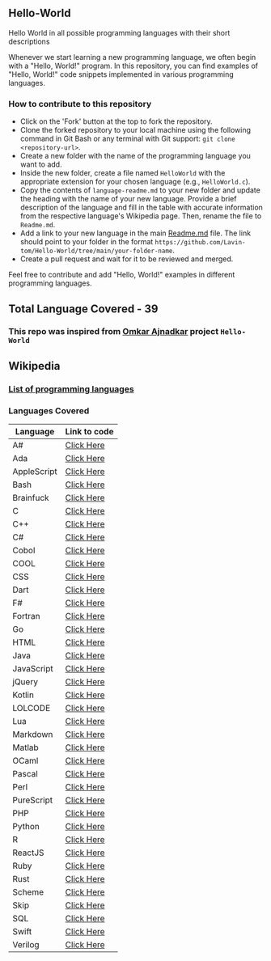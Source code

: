 ## Hello-World
Hello World in all possible programming languages with their short descriptions

Whenever we start learning a new programming language, we often begin with a "Hello, World!" program. In this repository, you can find examples of "Hello, World!" code snippets implemented in various programming languages.

### How to contribute to this repository

- Click on the 'Fork' button at the top to fork the repository.
- Clone the forked repository to your local machine using the following command in Git Bash or any terminal with Git support: `git clone <repository-url>`.
- Create a new folder with the name of the programming language you want to add.
- Inside the new folder, create a file named `HelloWorld` with the appropriate extension for your chosen language (e.g., `HelloWorld.c`).
- Copy the contents of `language-readme.md` to your new folder and update the heading with the name of your new language. Provide a brief description of the language and fill in the table with accurate information from the respective language's Wikipedia page. Then, rename the file to `Readme.md`.
- Add a link to your new language in the main [Readme.md](https://github.com/Lavin-tom/Hello-World/blob/main/Readme.md) file. The link should point to your folder in the format `https://github.com/Lavin-tom/Hello-World/tree/main/your-folder-name`.
- Create a pull request and wait for it to be reviewed and merged.

Feel free to contribute and add "Hello, World!" examples in different programming languages.

## Total Language Covered - 39
### This repo was inspired from [Omkar Ajnadkar](https://github.com/blackbird71SR/Hello-World) project `Hello-World`

## Wikipedia 
### [List of programming languages](https://en.wikipedia.org/wiki/List_of_programming_languages)

### Languages Covered
|Language|Link to code|
|-|-|
|A#|[Click Here](https://github.com/Lavin-tom/Hello-World/tree/main/A#)|
|Ada|[Click Here](https://github.com/Lavin-tom/Hello-World/tree/main/Ada)|
|AppleScript|[Click Here](https://github.com/Lavin-tom/Hello-World/tree/main/AppleScript)|
|Bash|[Click Here](https://github.com/Lavin-tom/Hello-World/tree/main/Bash)|
|Brainfuck|[Click Here](https://github.com/Lavin-tom/Hello-World/tree/main/Brainfuck)|
|C|[Click Here](https://github.com/Lavin-tom/Hello-World/tree/main/C)|
|C++|[Click Here](https://github.com/Lavin-tom/Hello-World/tree/main/C++)|
|C#|[Click Here](https://github.com/Lavin-tom/Hello-World/tree/main/C#)|
|Cobol|[Click Here](https://github.com/Lavin-tom/Hello-World/tree/main/Cobol)|
|COOL|[Click Here](https://github.com/Lavin-tom/Hello-World/tree/main/COOL)|
|CSS|[Click Here](https://github.com/Lavin-tom/Hello-World/tree/main/CSS)|
|Dart|[Click Here](https://github.com/Lavin-tom/Hello-World/tree/main/Dart)|
|F#|[Click Here](https://github.com/Lavin-tom/Hello-World/tree/main/F#)|
|Fortran|[Click Here](https://github.com/Lavin-tom/Hello-World/tree/main/Fortran)|
|Go|[Click Here](https://github.com/Lavin-tom/Hello-World/tree/main/Go)|
|HTML|[Click Here](https://github.com/Lavin-tom/Hello-World/tree/main/HTML)|
|Java|[Click Here](https://github.com/Lavin-tom/Hello-World/tree/main/Java)|
|JavaScript|[Click Here](https://github.com/Lavin-tom/Hello-World/tree/main/JavaScript)|
|jQuery|[Click Here](https://github.com/Lavin-tom/Hello-World/tree/main/jQuery)|
|Kotlin|[Click Here](https://github.com/Lavin-tom/Hello-World/tree/main/Kotlin)|
|LOLCODE|[Click Here](https://github.com/Lavin-tom/Hello-World/tree/main/LOLCODE)|
|Lua|[Click Here](https://github.com/Lavin-tom/Hello-World/tree/main/Lua)|
|Markdown|[Click Here](https://github.com/Lavin-tom/Hello-World/tree/main/Markdown)|
|Matlab|[Click Here](https://github.com/Lavin-tom/Hello-World/tree/main/Matlab)|
|OCaml|[Click Here](https://github.com/Lavin-tom/Hello-World/tree/main/OCaml)|
|Pascal|[Click Here](https://github.com/Lavin-tom/Hello-World/tree/main/Pascal)|
|Perl|[Click Here](https://github.com/Lavin-tom/Hello-World/tree/main/Perl)|
|PureScript|[Click Here](https://github.com/Lavin-tom/Hello-World/tree/main/PureScript)|
|PHP|[Click Here](https://github.com/Lavin-tom/Hello-World/tree/main/PHP)|
|Python|[Click Here](https://github.com/Lavin-tom/Hello-World/tree/main/Python)|
|R|[Click Here](https://github.com/Lavin-tom/Hello-World/tree/main/R)|
|ReactJS|[Click Here](https://github.com/Lavin-tom/Hello-World/tree/main/ReactJS)|
|Ruby|[Click Here](https://github.com/Lavin-tom/Hello-World/tree/main/Ruby)|
|Rust|[Click Here](https://github.com/Lavin-tom/Hello-World/tree/main/Rust)|
|Scheme|[Click Here](https://github.com/Lavin-tom/Hello-World/tree/main/Scheme)|
|Skip|[Click Here](https://github.com/Lavin-tom/Hello-World/tree/main/Skip)|
|SQL|[Click Here](https://github.com/Lavin-tom/Hello-World/tree/main/SQL)|
|Swift|[Click Here](https://github.com/Lavin-tom/Hello-World/tree/main/Swift)|
|Verilog|[Click Here](https://github.com/Lavin-tom/Hello-World/tree/main/Verilog)|
